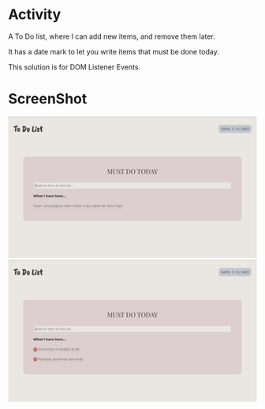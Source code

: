 # Activity

<p font-size:32px;>A To Do list, where I can add new items, and remove them later. </p>

<p style={font-size: 32px;}>It has a date mark to let you write items that must be done today. </p>

This solution is for DOM Listener Events.

# ScreenShot

![todopresentation](https://github.com/CinPi7/IGTIFullStackBootcamp/blob/master/Mod%20I/Cadastro-Nomes/assets/presentation.png "Optional title")
![presentation](https://github.com/CinPi7/IGTIFullStackBootcamp/blob/master/Mod%20I/Cadastro-Nomes/assets/using.png "presentation")
